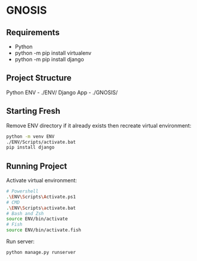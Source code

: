 # GNOSIS

## Requirements

- Python
- python -m pip install virtualenv
- python -m pip install django

## Project Structure

Python ENV - ./ENV/
Django App - ./GNOSIS/

## Starting Fresh

Remove ENV directory if it already exists then recreate virtual environment:

```sh
python -m venv ENV
./ENV/Scripts/activate.bat
pip install django
```

## Running Project

Activate virtual environment:

```sh
# Powershell
.\ENV\Scripts\Activate.ps1
# CMD
.\ENV\Scripts\activate.bat
# Bash and Zsh
source ENV/bin/activate
# Fish
source ENV/bin/activate.fish
```

Run server:

```
python manage.py runserver
```
